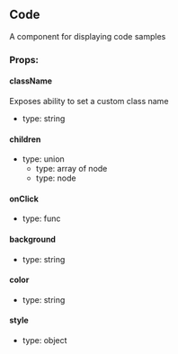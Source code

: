 ## Code
A component for displaying code samples

### Props:

#### className
Exposes ability to set a custom class name
 - type: string

#### children
 - type: union
   - type: array of node
   - type: node

#### onClick
 - type: func

#### background
 - type: string

#### color
 - type: string

#### style
 - type: object


